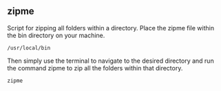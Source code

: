 ## zipme

Script for zipping all folders within a directory. Place the zipme file within the bin directory on your machine.

```
/usr/local/bin
```
Then simply use the terminal to navigate to the desired directory and run the command zipme to zip all the folders within that directory.

```
zipme
```
